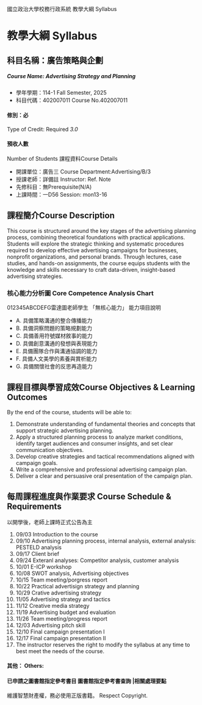 國立政治大學校務行政系統 教學大綱 Syllabus
# 教學大綱 Syllabus
##  科目名稱：廣告策略與企劃
#####  Course Name: Advertising Strategy and Planning
  * 學年學期：114-1 Fall Semester, 2025 
  * 科目代碼：402007011 Course No.402007011
#### 修別：必
Type of Credit: Required 
_3.0_
#### 預收人數
Number of Students
課程資料Course Details
  * 開課單位：廣告三 Course Department:Advertising/B/3 
  * 授課老師：詳備註 Instructor: Ref. Note 
  * 先修科目：無Prerequisite(N/A)
  * 上課時間：一D56 Session: mon13-16
##  課程簡介Course Description
This course is structured around the key stages of the advertising planning process, combining theoretical foundations with practical applications. Students will explore the strategic thinking and systematic procedures required to develop effective advertising campaigns for businesses, nonprofit organizations, and personal brands. Through lectures, case studies, and hands-on assignments, the course equips students with the knowledge and skills necessary to craft data-driven, insight-based advertising strategies.
###  核心能力分析圖 Core Competence Analysis Chart
012345ABCDEFG雷達圖老師學生
「無核心能力」 
能力項目說明
  * A. 具備策略溝通的整合傳播能力
  * B. 具備洞察問題的策略規劃能力
  * C. 具備善用符號媒材敘事的能力
  * D. 具備創意溝通的發想與表現能力
  * E. 具備團隊合作與溝通協調的能力
  * F. 具備人文美學的素養與賞析能力
  * G. 具備關懷社會的反思再造能力
##  課程目標與學習成效Course Objectives & Learning Outcomes 
By the end of the course, students will be able to:
  1. Demonstrate understanding of fundamental theories and concepts that support strategic advertising planning.
  2. Apply a structured planning process to analyze market conditions, identify target audiences and consumer insights, and set clear communication objectives.
  3. Develop creative strategies and tactical recommendations aligned with campaign goals.
  4. Write a comprehensive and professional advertising campaign plan.
  5. Deliver a clear and persuasive oral presentation of the campaign plan.
##  每周課程進度與作業要求 Course Schedule & Requirements
以開學後，老師上課時正式公告為主
  1. 09/03 Introduction to the course
  2. 09/10 Advertising planning process, internal analysis, external analysis: PESTELD analysis
  3. 09/17 Client brief
  4. 09/24 Exteranl analyses: Competitor analysis, customer analysis
  5. 10/01 E-ICP workshop
  6. 10/08 SWOT analysis, Advertising objectives
  7. 10/15 Team meeting/porgress report
  8. 10/22 Practical advertisign strategy and planning
  9. 10/29 Crative advertising strategy
  10. 11/05 Advertising strategy and tactics
  11. 11/12 Creative media strategy
  12. 11/19 Advertising budget and evaluation
  13. 11/26 Team meeting/progress report
  14. 12/03 Advertising pitch skill
  15. 12/10 Final campaign presentation I
  16. 12/17 Final campaign presentation II
  17. The instructor reserves the right to modify the syllabus at any time to best meet the needs of the course.
####  其他： Others:
####  已申請之圖書館指定參考書目  圖書館指定參考書查詢 |相關處理要點
維護智慧財產權，務必使用正版書籍。 Respect Copyright.